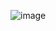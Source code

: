 ![image](https://github.com/zakaria0101echifaouy/OverTheWire-Wargames/assets/108145379/47b527e4-6e84-46ca-b155-9b7778bcddd3)
